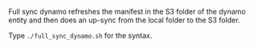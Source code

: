 Full sync dynamo refreshes the manifest in the S3 folder of the dynamo entity and then does an up-sync from the local folder to the S3 folder.

Type `./full_sync_dynamo.sh` for the syntax.

